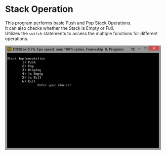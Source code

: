 # Stack Operation

This program performs basic Push and Pop Stack Operations.  
It can also checks whether the Stack is Empty or Full.  
Utilizes the `switch` statements to access the multiple functions for different operations.

![First Screenshot](https://github.com/LordZed400/Stack-Operation/blob/master/Screenshots/Screenshot-1.png "Screenshot 1")
